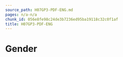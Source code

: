 ```yaml
---
source_path: H07GP3-PDF-ENG.md
pages: n/a-n/a
chunk_id: 056e8fe98c24de3b7236ed95ba19118c32c0f1af
title: H07GP3-PDF-ENG
---
```

# Gender
